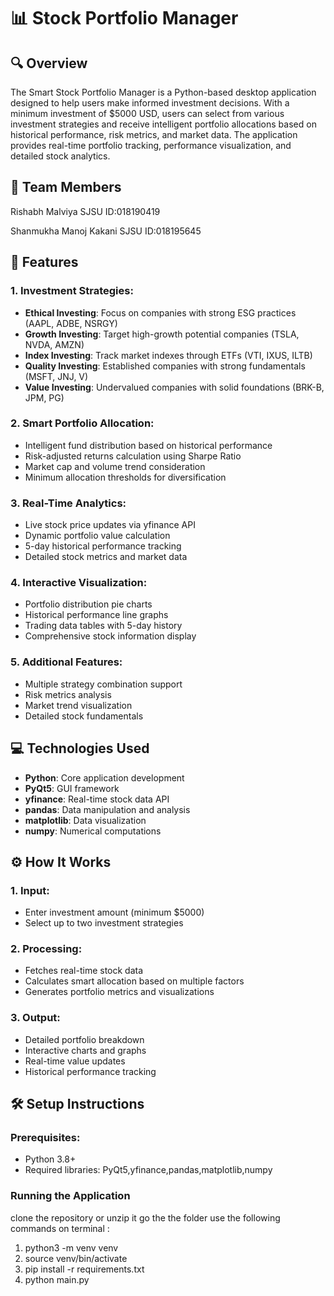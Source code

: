 
# 📊 Stock Portfolio Manager

## 🔍 Overview
The Smart Stock Portfolio Manager is a Python-based desktop application designed to help users make informed investment decisions. With a minimum investment of $5000 USD, users can select from various investment strategies and receive intelligent portfolio allocations based on historical performance, risk metrics, and market data. The application provides real-time portfolio tracking, performance visualization, and detailed stock analytics.

## 👥 Team Members

Rishabh Malviya SJSU ID:018190419

Shanmukha Manoj Kakani SJSU ID:018195645


## 🚀 Features

### 1. Investment Strategies:
- **Ethical Investing**: Focus on companies with strong ESG practices (AAPL, ADBE, NSRGY)
- **Growth Investing**: Target high-growth potential companies (TSLA, NVDA, AMZN)
- **Index Investing**: Track market indexes through ETFs (VTI, IXUS, ILTB)
- **Quality Investing**: Established companies with strong fundamentals (MSFT, JNJ, V)
- **Value Investing**: Undervalued companies with solid foundations (BRK-B, JPM, PG)

### 2. Smart Portfolio Allocation:
- Intelligent fund distribution based on historical performance
- Risk-adjusted returns calculation using Sharpe Ratio
- Market cap and volume trend consideration
- Minimum allocation thresholds for diversification

### 3. Real-Time Analytics:
- Live stock price updates via yfinance API
- Dynamic portfolio value calculation
- 5-day historical performance tracking
- Detailed stock metrics and market data

### 4. Interactive Visualization:
- Portfolio distribution pie charts
- Historical performance line graphs
- Trading data tables with 5-day history
- Comprehensive stock information display

### 5. Additional Features:
- Multiple strategy combination support
- Risk metrics analysis
- Market trend visualization
- Detailed stock fundamentals

## 💻 Technologies Used
- **Python**: Core application development
- **PyQt5**: GUI framework
- **yfinance**: Real-time stock data API
- **pandas**: Data manipulation and analysis
- **matplotlib**: Data visualization
- **numpy**: Numerical computations

## ⚙️ How It Works

### 1. Input:
- Enter investment amount (minimum $5000)
- Select up to two investment strategies

### 2. Processing:
- Fetches real-time stock data
- Calculates smart allocation based on multiple factors
- Generates portfolio metrics and visualizations

### 3. Output:
- Detailed portfolio breakdown
- Interactive charts and graphs
- Real-time value updates
- Historical performance tracking

## 🛠️ Setup Instructions

### Prerequisites:
- Python 3.8+
- Required libraries:
   PyQt5,yfinance,pandas,matplotlib,numpy



### Running the Application


clone the repository or unzip it
go the the folder
use the following commands on terminal : 
1. python3 -m venv venv
2. source venv/bin/activate
3. pip install -r requirements.txt
4. python main.py

